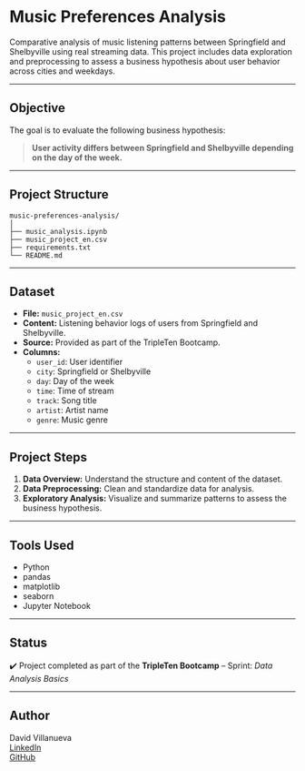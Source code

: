 #  Music Preferences Analysis

Comparative analysis of music listening patterns between Springfield and Shelbyville using real streaming data. This project includes data exploration and preprocessing to assess a business hypothesis about user behavior across cities and weekdays.

---

##  Objective

The goal is to evaluate the following business hypothesis:
> **User activity differs between Springfield and Shelbyville depending on the day of the week.**

---

##  Project Structure
```
music-preferences-analysis/
│
├── music_analysis.ipynb
├── music_project_en.csv
├── requirements.txt
└── README.md
```

---

##  Dataset

- **File:** `music_project_en.csv`
- **Content:** Listening behavior logs of users from Springfield and Shelbyville.
- **Source:** Provided as part of the TripleTen Bootcamp.
- **Columns:**
  - `user_id`: User identifier
  - `city`: Springfield or Shelbyville
  - `day`: Day of the week
  - `time`: Time of stream
  - `track`: Song title
  - `artist`: Artist name
  - `genre`: Music genre

---

##  Project Steps

1. **Data Overview:** Understand the structure and content of the dataset.
2. **Data Preprocessing:** Clean and standardize data for analysis.
3. **Exploratory Analysis:** Visualize and summarize patterns to assess the business hypothesis.

---

##  Tools Used

- Python
- pandas
- matplotlib
- seaborn
- Jupyter Notebook

---

##  Status

✔️ Project completed as part of the **TripleTen Bootcamp** – Sprint: *Data Analysis Basics*

---

##  Author

David Villanueva  
[LinkedIn](https://www.linkedin.com/in/david-villanueva-59659727)  
[GitHub](https://github.com/lolapaul)
